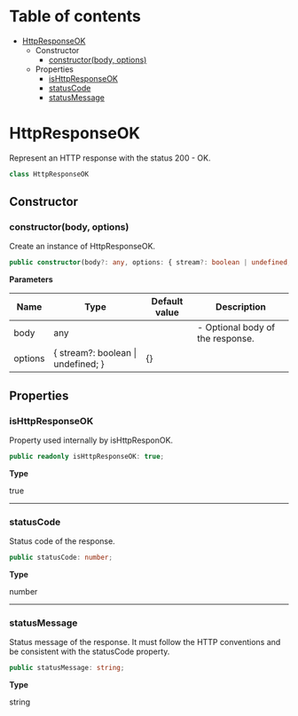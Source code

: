 # Table of contents

* [HttpResponseOK][ClassDeclaration-4]
    * Constructor
        * [constructor(body, options)][Constructor-4]
    * Properties
        * [isHttpResponseOK][PropertyDeclaration-6]
        * [statusCode][PropertyDeclaration-7]
        * [statusMessage][PropertyDeclaration-8]

# HttpResponseOK

Represent an HTTP response with the status 200 - OK.

```typescript
class HttpResponseOK
```
## Constructor

### constructor(body, options)

Create an instance of HttpResponseOK.

```typescript
public constructor(body?: any, options: { stream?: boolean | undefined; } = {});
```

**Parameters**

| Name    | Type                                   | Default value | Description                      |
| ------- | -------------------------------------- | ------------- | -------------------------------- |
| body    | any                                    |               | - Optional body of the response. |
| options | { stream?: boolean &#124; undefined; } | {}            |                                  |

## Properties

### isHttpResponseOK

Property used internally by isHttpResponOK.

```typescript
public readonly isHttpResponseOK: true;
```

**Type**

true

----------

### statusCode

Status code of the response.

```typescript
public statusCode: number;
```

**Type**

number

----------

### statusMessage

Status message of the response. It must follow the HTTP conventions
and be consistent with the statusCode property.

```typescript
public statusMessage: string;
```

**Type**

string

[ClassDeclaration-4]: httpresponseok.md#httpresponseok
[Constructor-4]: httpresponseok.md#constructorbody-options
[PropertyDeclaration-6]: httpresponseok.md#ishttpresponseok
[PropertyDeclaration-7]: httpresponseok.md#statuscode
[PropertyDeclaration-8]: httpresponseok.md#statusmessage